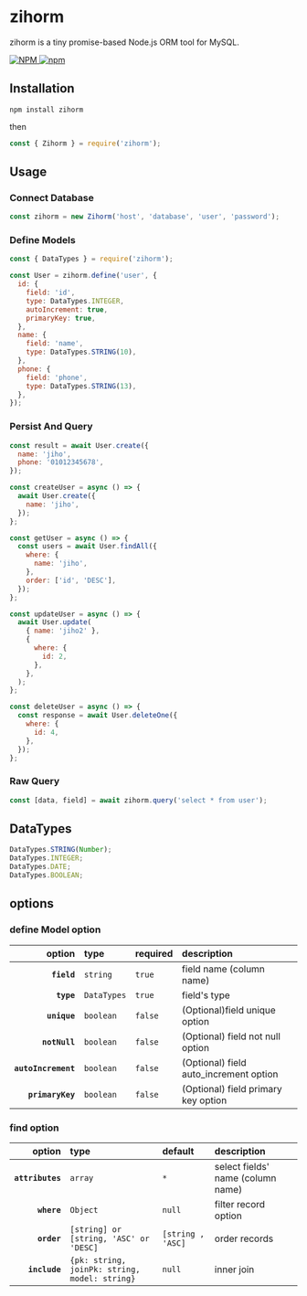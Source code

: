 # zihorm

zihorm is a tiny promise-based Node.js ORM tool for MySQL.

<a href="https://github.com/Zih0/zihorm/blob/main/LICENSE">
    <img alt="NPM" src="https://img.shields.io/npm/l/zihorm">
  </a>
  <a href="https://github.com/Zih0/zihorm">
    <img alt="npm" src="https://img.shields.io/npm/v/zihorm">
</a>

## Installation

```shell
npm install zihorm
```

then

```js
const { Zihorm } = require('zihorm');
```

## Usage

### Connect Database

```js
const zihorm = new Zihorm('host', 'database', 'user', 'password');
```

### Define Models

```js
const { DataTypes } = require('zihorm');

const User = zihorm.define('user', {
  id: {
    field: 'id',
    type: DataTypes.INTEGER,
    autoIncrement: true,
    primaryKey: true,
  },
  name: {
    field: 'name',
    type: DataTypes.STRING(10),
  },
  phone: {
    field: 'phone',
    type: DataTypes.STRING(13),
  },
});
```

### Persist And Query

```js
const result = await User.create({
  name: 'jiho',
  phone: '01012345678',
});

const createUser = async () => {
  await User.create({
    name: 'jiho',
  });
};

const getUser = async () => {
  const users = await User.findAll({
    where: {
      name: 'jiho',
    },
    order: ['id', 'DESC'],
  });
};

const updateUser = async () => {
  await User.update(
    { name: 'jiho2' },
    {
      where: {
        id: 2,
      },
    },
  );
};

const deleteUser = async () => {
  const response = await User.deleteOne({
    where: {
      id: 4,
    },
  });
};
```

### Raw Query

```js
const [data, field] = await zihorm.query('select * from user');
```

## DataTypes

```js
DataTypes.STRING(Number);
DataTypes.INTEGER;
DataTypes.DATE;
DataTypes.BOOLEAN;
```

## options

### define Model option

|              option | type        | required | description                            |
| ------------------: | :---------- | :------- | :------------------------------------- |
|         **`field`** | `string`    | `true`   | field name (column name)               |
|          **`type`** | `DataTypes` | `true`   | field's type                           |
|        **`unique`** | `boolean`   | `false`  | (Optional)field unique option          |
|       **`notNull`** | `boolean`   | `false`  | (Optional) field not null option       |
| **`autoIncrement`** | `boolean`   | `false`  | (Optional) field auto_increment option |
|    **`primaryKey`** | `boolean`   | `false`  | (Optional) field primary key option    |

### find option

|           option | type                                          | default           | description                       |
| ---------------: | :-------------------------------------------- | :---------------- | :-------------------------------- |
| **`attributes`** | `array`                                       | `*`               | select fields' name (column name) |
|      **`where`** | `Object`                                      | `null`            | filter record option              |
|      **`order`** | `[string] or [string, 'ASC' or 'DESC]`        | `[string , 'ASC]` | order records                     |
|    **`include`** | `{pk: string, joinPk: string, model: string}` | `null`            | inner join                        |
